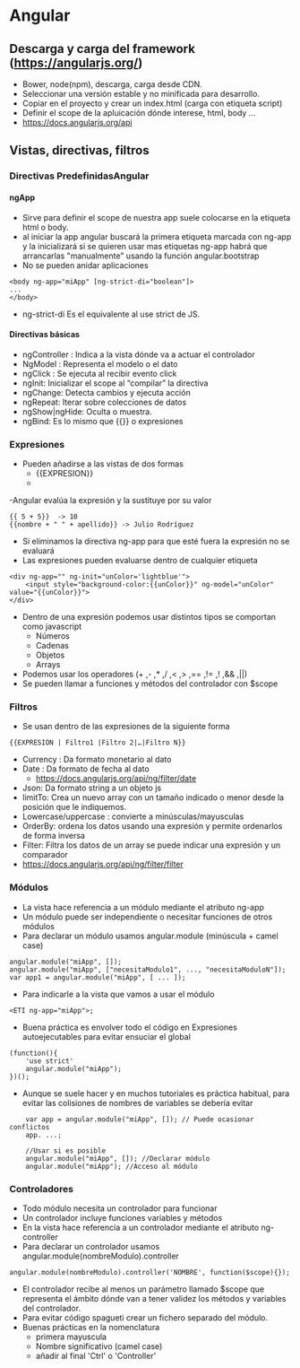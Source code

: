 # Angular
## Descarga y carga del framework (https://angularjs.org/)
- Bower, node(npm), descarga, carga desde CDN.
- Seleccionar una versión estable y no minificada para desarrollo.
- Copiar en el proyecto y crear un index.html (carga con etiqueta script)
- Definir el scope de la apluicación dónde interese, html, body ...
- https://docs.angularjs.org/api

## Vistas, directivas, filtros
### Directivas PredefinidasAngular
#### ngApp
- Sirve para definir el scope de nuestra app suele colocarse en la etiqueta html o body.
- al iniciar la app angular buscará la primera etiqueta marcada con ng-app y la inicializará si se quieren usar mas etiquetas ng-app habrá que arrancarlas "manualmente" usando la función angular.bootstrap
- No se pueden anidar aplicaciones

```
<body ng-app="miApp" [ng-strict-di="boolean"]>
...
</body>
```
- ng-strict-di Es el equivalente al use strict de JS.

#### Directivas básicas
- ngController :  Indica a la vista dónde va a actuar el controlador
- NgModel : Representa el modelo o el dato
- ngClick : Se ejecuta al recibir evento click
- ngInit: Inicializar el scope al “compilar” la directiva
- ngChange: Detecta cambios y ejecuta acción
- ngRepeat: Iterar sobre colecciones de datos
- ngShow|ngHide: Oculta o muestra.
- ngBind: Es lo mismo que {{}} o expresiones

### Expresiones
- Pueden añadirse a las vistas de dos formas
	- {{EXPRESION}}
	- <ETIQ ng-bind="EXPRESION">
-Angular evalúa la expresión y la sustituye por su valor

```
{{ 5 + 5}}  -> 10
{{nombre + " " + apellido}} -> Julio Rodríguez
```
- Si eliminamos la directiva ng-app para que esté fuera la expresión
no se evaluará
- Las expresiones pueden evaluarse dentro de cualquier etiqueta
```
<div ng-app="" ng-init="unColor='lightblue'">
	<input style="background-color:{{unColor}}" ng-model="unColor" value="{{unColor}}">
</div>
```
- Dentro de una expresión podemos usar distintos tipos se comportan como javascript
	- Números
	- Cadenas
	- Objetos
	- Arrays
- Podemos usar los operadores (+ ,- ,* ,/ ,< ,> ,== ,!= ,! ,&& ,||)
- Se pueden llamar a funciones y métodos del controlador con $scope

### Filtros
- Se usan dentro de las expresiones de la siguiente forma
```
{{EXPRESIÓN | Filtro1 |Filtro 2|…|Filtro N}}
```
- Currency : Da formato monetario al dato
- Date : Da formato de fecha al dato
	- https://docs.angularjs.org/api/ng/filter/date
- Json: Da formato string a un objeto js
- limitTo: Crea un nuevo array con un tamaño indicado o menor desde la posición que le indiquemos.
- Lowercase/uppercase : convierte a minúsculas/mayusculas
- OrderBy: ordena los datos usando una expresión y permite ordenarlos de forma inversa
- Filter: Filtra los datos de un array se puede indicar una expresión y un comparador
- https://docs.angularjs.org/api/ng/filter/filter

### Módulos
- La vista hace referencia a un módulo mediante el atributo ng-app
- Un módulo puede ser independiente o necesitar funciones de otros módulos
- Para declarar un módulo usamos angular.module (minúscula + camel case)
```
angular.module("miApp", []);
angular.module("miApp", ["necesitaModulo1", ..., "necesitaModuloN"]);
var app1 = angular.module("miApp", [ ... ]);
```
- Para indicarle a la vista que vamos a usar el módulo
```
<ETI ng-app="miApp">;
```
- Buena práctica es envolver todo el código en Expresiones autoejecutables
  para evitar ensuciar el global
```
(function(){
	'use strict'
	angular.module("miApp");
})();
```
- Aunque se suele hacer y en muchos tutoriales es práctica habitual, para evitar las colisiones de nombres de variables se debería evitar
```
	var app = angular.module("miApp", []); // Puede ocasionar conflictos
	app. ...;

	//Usar si es posible
	angular.module("miApp", []); //Declarar módulo
	angular.module("miApp"); //Acceso al módulo
```
### Controladores
- Todo módulo necesita un controlador para funcionar
- Un controlador incluye funciones variables y métodos
- En la vista hace referencia a un controlador mediante el atributo ng-controller
- Para declarar un controlador usamos angular.module(nombreModulo).controller
```
angular.module(nombreModulo).controller('NOMBRE', function($scope){});
```
- El controlador recibe al menos un parámetro llamado $scope que representa el ámbito dónde van a tener validez los métodos y variables del controlador.
- Para evitar código spagueti crear un fichero separado del módulo.
- Buenas prácticas en la nomenclatura
	- primera mayuscula
	- Nombre significativo (camel case)
	- añadir al final 'Ctrl' o 'Controller'
